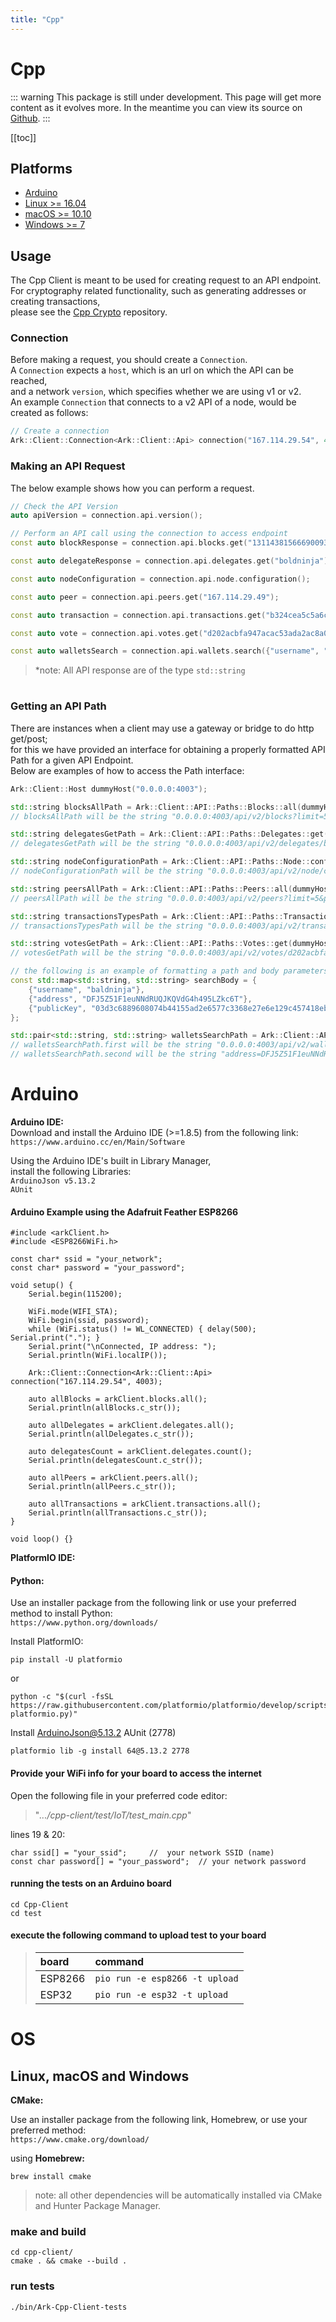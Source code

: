```yaml
---
title: "Cpp"
---
```


# Cpp

::: warning
This package is still under development. This page will get more content as it evolves more. In the meantime you can view its source on [Github](https://github.com/ArkEcosystem/cpp-client/).
:::

[[toc]]

## Platforms
* [Arduino](#Arduino)  
* [Linux >= 16.04](#OS)  
* [macOS >= 10.10](#OS)  
* [Windows >= 7](#OS)  

## Usage

The Cpp Client is meant to be used for creating request to an API endpoint.  
For cryptography related functionality, such as generating addresses or creating transactions,  
please see the [Cpp Crypto](https://github.com/ArkEcosystem/cpp-crypto) repository.

### Connection

Before making a request, you should create a `Connection`.  
A `Connection` expects a `host`, which is an url on which the API can be reached,  
and a network `version`, which specifies whether we are using v1 or v2.  
An example `Connection` that connects to a v2 API of a node, would be created as follows:

```cpp
// Create a connection
Ark::Client::Connection<Ark::Client::Api> connection("167.114.29.54", 4003);
```

### Making an API Request

The below example shows how you can perform a request.

```cpp
// Check the API Version
auto apiVersion = connection.api.version();

// Perform an API call using the connection to access endpoint
const auto blockResponse = connection.api.blocks.get("13114381566690093367")

const auto delegateResponse = connection.api.delegates.get("boldninja");

const auto nodeConfiguration = connection.api.node.configuration();

const auto peer = connection.api.peers.get("167.114.29.49");

const auto transaction = connection.api.transactions.get("b324cea5c5a6c15e6ced3ec9c3135a8022eeadb8169f7ba66c80ebc82b0ac850");

const auto vote = connection.api.votes.get("d202acbfa947acac53ada2ac8a0eb662c9f75421ede3b10a42759352968b4ed2");

const auto walletsSearch = connection.api.wallets.search({"username", "baldninja"});
```
> *note: All API response are of the type `std::string`

# 

### Getting an API Path

There are instances when a client may use a gateway or bridge to do http get/post;  
for this we have provided an interface for obtaining a properly formatted API Path for a given API Endpoint.  
Below are examples of how to access the Path interface:

```cpp
Ark::Client::Host dummyHost("0.0.0.0:4003");

std::string blocksAllPath = Ark::Client::API::Paths::Blocks::all(dummyHost, 5 /* limit */, 1 /* page */);
// blocksAllPath will be the string "0.0.0.0:4003/api/v2/blocks?limit=5&page=1"

std::string delegatesGetPath = Ark::Client::API::Paths::Delegates::get(dummyHost, "boldninja");
// delegatesGetPath will be the string "0.0.0.0:4003/api/v2/delegates/boldninja"

std::string nodeConfigurationPath = Ark::Client::API::Paths::Node::configuration(dummyHost);
// nodeConfigurationPath will be the string "0.0.0.0:4003/api/v2/node/configuration"

std::string peersAllPath = Ark::Client::API::Paths::Peers::all(dummyHost, 5 /* limit */, 1 /* page */);
// peersAllPath will be the string "0.0.0.0:4003/api/v2/peers?limit=5&page=1"

std::string transactionsTypesPath = Ark::Client::API::Paths::Transactions::types(dummyHost);
// transactionsTypesPath will be the string "0.0.0.0:4003/api/v2/transactions/types"

std::string votesGetPath = Ark::Client::API::Paths::Votes::get(dummyHost, "d202acbfa947acac53ada2ac8a0eb662c9f75421ede3b10a42759352968b4ed2");
// votesGetPath will be the string "0.0.0.0:4003/api/v2/votes/d202acbfa947acac53ada2ac8a0eb662c9f75421ede3b10a42759352968b4ed2"

// the following is an example of formatting a path and body parameters for an http post
const std::map<std::string, std::string> searchBody = {
    {"username", "baldninja"},
    {"address", "DFJ5Z51F1euNNdRUQJKQVdG4h495LZkc6T"},
    {"publicKey", "03d3c6889608074b44155ad2e6577c3368e27e6e129c457418eb3e5ed029544e8d"}
};

std::pair<std::string, std::string> walletsSearchPath = Ark::Client::API::Paths::Wallets::search(testHost, searchBody, 5, 1);
// walletsSearchPath.first will be the string "0.0.0.0:4003/api/v2/wallets/search?limit=5&page=1"
// walletsSearchPath.second will be the string "address=DFJ5Z51F1euNNdRUQJKQVdG4h495LZkc6T&publicKey=03d3c6889608074b44155ad2e6577c3368e27e6e129c457418eb3e5ed029544e8d&username=baldninja"
```

# Arduino
**Arduino IDE:**  
Download and install the Arduino IDE (>=1.8.5) from the following link:  
```https://www.arduino.cc/en/Main/Software```

Using the Arduino IDE's built in Library Manager,  
install the following Libraries:  
```ArduinoJson v5.13.2```  
```AUnit```

#### Arduino Example using the Adafruit Feather ESP8266

```Arduino
#include <arkClient.h>
#include <ESP8266WiFi.h>

const char* ssid = "your_network";
const char* password = "your_password";

void setup() {
    Serial.begin(115200);

    WiFi.mode(WIFI_STA);
    WiFi.begin(ssid, password);
    while (WiFi.status() != WL_CONNECTED) { delay(500); Serial.print("."); }
    Serial.print("\nConnected, IP address: ");
    Serial.println(WiFi.localIP());

    Ark::Client::Connection<Ark::Client::Api> connection("167.114.29.54", 4003);

    auto allBlocks = arkClient.blocks.all();
    Serial.println(allBlocks.c_str());

    auto allDelegates = arkClient.delegates.all();
    Serial.println(allDelegates.c_str());
  
    auto delegatesCount = arkClient.delegates.count();
    Serial.println(delegatesCount.c_str());
  
    auto allPeers = arkClient.peers.all();
    Serial.println(allPeers.c_str());

    auto allTransactions = arkClient.transactions.all();
    Serial.println(allTransactions.c_str());
}

void loop() {}
```

**PlatformIO IDE:**  

#### Python:  
Use an installer package from the following link or use your preferred method to install Python:  
```https://www.python.org/downloads/```  

Install PlatformIO:

    pip install -U platformio
or

    python -c "$(curl -fsSL https://raw.githubusercontent.com/platformio/platformio/develop/scripts/get-platformio.py)"

Install ArduinoJson@5.13.2 AUnit (2778)

    platformio lib -g install 64@5.13.2 2778

#### Provide your WiFi info for your board to access the internet   

Open the following file in your preferred code editor:  
> "*.../cpp-client/test/IoT/test_main.cpp*"  

lines 19 & 20:  
```
char ssid[] = "your_ssid";     //  your network SSID (name)
const char password[] = "your_password";  // your network password
```

#### running the tests on an Arduino board

    cd Cpp-Client 
    cd test

#### execute the following command to upload test to your board  

>| board | command |
>|:-- |:-- |
>| ESP8266 | ```pio run -e esp8266 -t upload``` |
>| ESP32 | ```pio run -e esp32 -t upload``` |

#

# OS
## Linux, macOS and Windows

**CMake:**  

Use an installer package from the following link, Homebrew, or use your preferred method:  
```https://www.cmake.org/download/```

using
**Homebrew:**  

    brew install cmake

> note: all other dependencies will be automatically installed via CMake and Hunter Package Manager.

### make and build
    cd cpp-client/  
    cmake . && cmake --build .

### run tests
    ./bin/Ark-Cpp-Client-tests

